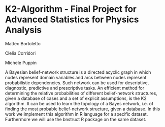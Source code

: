# K2-Algorithm - Final Project for Advanced Statistics for Physics Analysis

Matteo Bortoletto

Clelia Corridori

Michele Puppin

A Bayesian belief-network structure is a directed acyclic graph in which nodes represent domain variables and arcs between nodes represent probabilistic dependencies. Such network can be used for descriptive, diagnostic, predictive and prescriptive tasks. An efficient method for determining the relative probabilities of different belief-network structures, given a database of cases and a set of explicit assumptions, is the K2 algorithm. It can be used to learn the topology of a Bayes network, i.e. of finding the most probable belief-network structure, given a database. In this work we implement this algorithm in R language for a specific dataset. Furthermore we will use the bnstruct R package on the same dataset.
